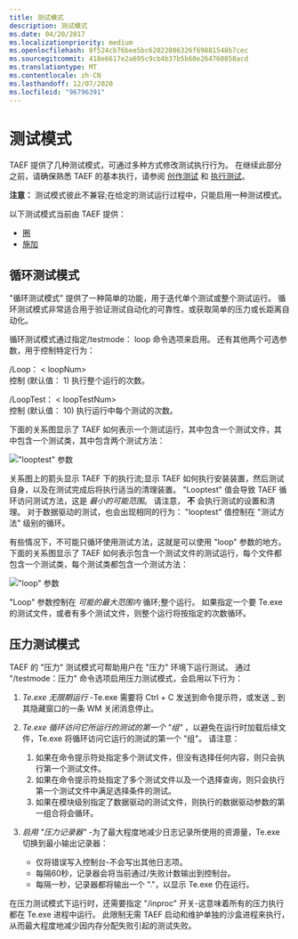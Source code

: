 ```yaml
---
title: 测试模式
description: 测试模式
ms.date: 04/20/2017
ms.localizationpriority: medium
ms.openlocfilehash: 8f524cb76bee5bc62022806326f69881548b7cec
ms.sourcegitcommit: 418e6617e2a695c9cb4b37b5b60e264760858acd
ms.translationtype: MT
ms.contentlocale: zh-CN
ms.lasthandoff: 12/07/2020
ms.locfileid: "96796391"
---
```

# <a name="test-modes"></a>测试模式


TAEF 提供了几种测试模式，可通过多种方式修改测试执行行为。 在继续此部分之前，请确保熟悉 TAEF 的基本执行，请参阅 [创作测试](authoring-tests.md) 和 [执行测试](executing-tests.md)。

**注意：** 测试模式彼此不兼容;在给定的测试运行过程中，只能启用一种测试模式。

以下测试模式当前由 TAEF 提供：

-   [圈](#loop)
-   [施加](#stress)

## <a name="span-idloopspanspan-idloopspanloop-test-mode"></a><span id="loop"></span><span id="LOOP"></span>循环测试模式


"循环测试模式" 提供了一种简单的功能，用于迭代单个测试或整个测试运行。 循环测试模式非常适合用于验证测试自动化的可靠性，或获取简单的压力或长距离自动化。

循环测试模式通过指定/testmode： loop 命令选项来启用。 还有其他两个可选参数，用于控制特定行为：

<span id="_Loop__loopNum_"></span><span id="_loop__loopnum_"></span><span id="_LOOP__LOOPNUM_"></span>/Loop： &lt; loopNum&gt;  
控制 (默认值： 1) 执行整个运行的次数。

<span id="_LoopTest__loopTestNum_"></span><span id="_looptest__looptestnum_"></span><span id="_LOOPTEST__LOOPTESTNUM_"></span>/LoopTest： &lt; loopTestNum&gt;  
控制 (默认值： 10) 执行运行中每个测试的次数。

下面的关系图显示了 TAEF 如何表示一个测试运行，其中包含一个测试文件，其中包含一个测试类，其中包含两个测试方法：

!["looptest" 参数](images/looptestmode-looptest.png)

关系图上的箭头显示 TAEF 下的执行流;显示 TAEF 如何执行安装装置，然后测试自身，以及在测试完成后将执行适当的清理装置。 "Looptest" 值会导致 TAEF 循环访问测试方法，这是 *最小的可能范围*。 请注意， **不** 会执行测试的设置和清理。 对于数据驱动的测试，也会出现相同的行为： "looptest" 值控制在 "测试方法" 级别的循环。

有些情况下，不可能只循环使用测试方法，这就是可以使用 "loop" 参数的地方。 下面的关系图显示了 TAEF 如何表示包含一个测试文件的测试运行，每个文件都包含一个测试类，每个测试类都包含一个测试方法：

!["loop" 参数](images/looptestmode-loop.png)

"Loop" 参数控制在 *可能的最大范围内* 循环;整个运行。 如果指定一个要 Te.exe 的测试文件，或者有多个测试文件，则整个运行将按指定的次数循环。

## <a name="span-idstressspanspan-idstressspanstress-test-mode"></a><span id="stress"></span><span id="STRESS"></span>压力测试模式


TAEF 的 "压力" 测试模式可帮助用户在 "压力" 环境下运行测试。 通过 "/testmode：压力" 命令选项启用压力测试模式，会启用以下行为：

1.  *Te.exe 无限期运行* -Te.exe 需要将 Ctrl + C 发送到命令提示符，或发送 \_ 到其隐藏窗口的一条 WM 关闭消息停止。
2.  *Te.exe 循环访问它所运行的测试的第一个 "组"* ，以避免在运行时加载后续文件，Te.exe 将循环访问它运行的测试的第一个 "组"。 请注意：
    1.  如果在命令提示符处指定多个测试文件，但没有选择任何内容，则只会执行第一个测试文件。
    2.  如果在命令提示符处指定了多个测试文件以及一个选择查询，则只会执行第一个测试文件中满足选择条件的测试。
    3.  如果在模块级别指定了数据驱动的测试文件，则执行的数据驱动参数的第一组合将会循环。

3.  *启用 "压力记录器"* -为了最大程度地减少日志记录所使用的资源量，Te.exe 切换到最小输出记录器：
    -   仅将错误写入控制台-不会写出其他日志项。
    -   每隔60秒，记录器会将当前通过/失败计数输出到控制台。
    -   每隔一秒，记录器都将输出一个 "."，以显示 Te.exe 仍在运行。

在压力测试模式下运行时，还需要指定 "/inproc" 开关-这意味着所有的压力执行都在 Te.exe 进程中运行。 此限制无需 TAEF 启动和维护单独的沙盒进程来执行，从而最大程度地减少因内存分配失败引起的测试失败。

 

 





